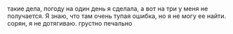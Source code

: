 такие дела, погоду на один день я сделала, а вот на три у меня не получается. Я знаю, что там очень тупая ошибка, но я не могу ее найти. сорян, я не дотягиваю. грустно печально
